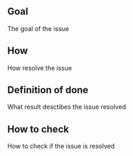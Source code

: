 ## Goal
The goal of the issue
## How
How resolve the issue
## Definition of done
What result desctibes the issue resolved
## How to check
How to check if the issue is resolved
